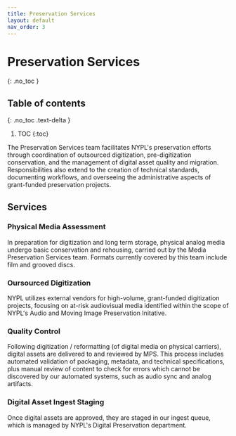 ```yaml
---
title: Preservation Services
layout: default
nav_order: 3
---
```


# Preservation Services
{: .no_toc }

## Table of contents
{: .no_toc .text-delta }

1. TOC
{:toc}

The Preservation Services team facilitates NYPL's preservation efforts through coordination of outsourced digitization, pre-digitization conservation, and the management of digital asset quality and migration. Responsibilities also extend to the creation of technical standards, documenting workflows, and overseeing the administrative aspects of grant-funded preservation projects.

## Services

### Physical Media Assessment
In preparation for digitization and long term storage, physical analog media undergo basic conservation and rehousing, carried out by the Media Preservation Services team. Formats currently covered by this team include film and grooved discs.  

### Oursourced Digitization
NYPL utilizes external vendors for high-volume, grant-funded digitization projects, focusing on at-risk audiovisual media identified within the scope of NYPL's Audio and Moving Image Preservation Initative.

### Quality Control
Following digitization / reformatting (of digital media on physical carriers), digital assets are delivered to and reviewed by MPS. This process includes automated validation of packaging, metadata, and technical specifications, plus manual review of content to check for errors which cannot be discovered by our automated systems, such as audio sync and analog artifacts.

### Digital Asset Ingest Staging
Once digital assets are approved, they are staged in our ingest queue, which is managed by NYPL's Digital Preservation department.
